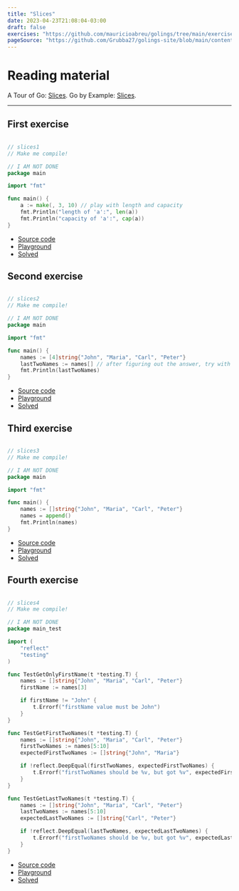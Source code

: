 ```yaml
---
title: "Slices"
date: 2023-04-23T21:08:04-03:00
draft: false
exercises: "https://github.com/mauricioabreu/golings/tree/main/exercises/slices"
pageSource: "https://github.com/Grubba27/golings-site/blob/main/content/exercises/slices.md"
---
```


# Reading material

A Tour of Go: [Slices](https://go.dev/tour/moretypes/7). 
Go by Example: [Slices](https://gobyexample.com/slices).

---


## First exercise

```go

// slices1
// Make me compile!

// I AM NOT DONE
package main

import "fmt"

func main() {
	a := make(, 3, 10) // play with length and capacity
	fmt.Println("length of 'a':", len(a))
	fmt.Println("capacity of 'a':", cap(a))
}

```

- [Source code](https://github.com/mauricioabreu/golings/blob/main/exercises/slices/slices1/main.go)
- [Playground](https://go.dev/play/p/m-b99owCcJ3)
- [Solved](https://go.dev/play/p/Hsybut_8sU1)


## Second exercise

```go

// slices2
// Make me compile!

// I AM NOT DONE
package main

import "fmt"

func main() {
	names := [4]string{"John", "Maria", "Carl", "Peter"}
	lastTwoNames := names[] // after figuring out the answer, try with other low/high bounds
	fmt.Println(lastTwoNames)
}

```

- [Source code](https://github.com/mauricioabreu/golings/blob/main/exercises/slices/slices2/main.go)
- [Playground](https://go.dev/play/p/tgA7c5Y65Lx)
- [Solved](https://go.dev/play/p/mNbjp_u0FPk)


## Third exercise

```go

// slices3
// Make me compile!

// I AM NOT DONE
package main

import "fmt"

func main() {
	names := []string{"John", "Maria", "Carl", "Peter"}
	names = append()
	fmt.Println(names)
}

```

- [Source code](https://github.com/mauricioabreu/golings/blob/main/exercises/slices/slices3/main.go)
- [Playground](https://go.dev/play/p/tgA7c5Y65Lx)
- [Solved](https://go.dev/play/p/o6RI80q6WGf)

## Fourth exercise

```go

// slices4
// Make me compile!

// I AM NOT DONE
package main_test

import (
	"reflect"
	"testing"
)

func TestGetOnlyFirstName(t *testing.T) {
	names := []string{"John", "Maria", "Carl", "Peter"}
	firstName := names[3]

	if firstName != "John" {
		t.Errorf("firstName value must be John")
	}
}

func TestGetFirstTwoNames(t *testing.T) {
	names := []string{"John", "Maria", "Carl", "Peter"}
	firstTwoNames := names[5:10]
	expectedFirstTwoNames := []string{"John", "Maria"}

	if !reflect.DeepEqual(firstTwoNames, expectedFirstTwoNames) {
		t.Errorf("firstTwoNames should be %v, but got %v", expectedFirstTwoNames, firstTwoNames)
	}
}

func TestGetLastTwoNames(t *testing.T) {
	names := []string{"John", "Maria", "Carl", "Peter"}
	lastTwoNames := names[5:10]
	expectedLastTwoNames := []string{"Carl", "Peter"}

	if !reflect.DeepEqual(lastTwoNames, expectedLastTwoNames) {
		t.Errorf("firstTwoNames should be %v, but got %v", expectedLastTwoNames, lastTwoNames)
	}
}

```

- [Source code](https://github.com/mauricioabreu/golings/blob/main/exercises/slices/slices4/main.go)
- [Playground](https://go.dev/play/p/RXpsHW9X48W)
- [Solved](https://go.dev/play/p/MEug95GtlT4)